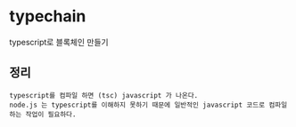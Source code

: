 # typechain
typescript로 블록체인 만들기

## 정리
    typescript를 컴파일 하면 (tsc) javascript 가 나온다.
    node.js 는 typescript를 이해하지 못하기 때문에 일반적인 javascript 코드로 컴파일하는 작업이 필요하다.
